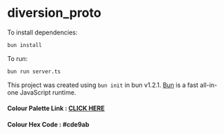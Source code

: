 # diversion_proto

To install dependencies:

```bash
bun install
```

To run:

```bash
bun run server.ts
```

This project was created using `bun init` in bun v1.2.1. [Bun](https://bun.sh) is a fast all-in-one JavaScript runtime.


#### Colour Palette Link : [CLICK HERE](https://colorhunt.co/palette/3d8d7ab3d8a8fbffe4a3d1c6)


#### Colour Hex Code : #cde9ab
